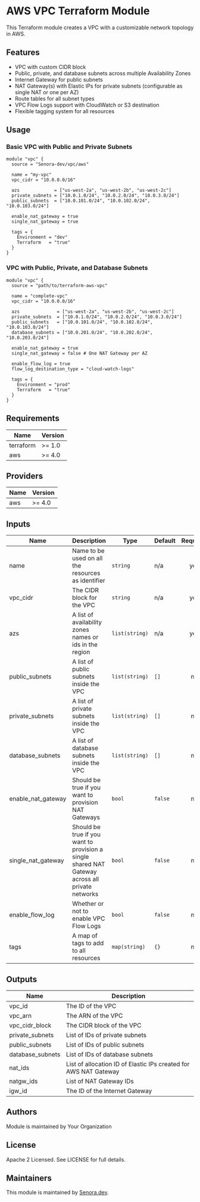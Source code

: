 # AWS VPC Terraform Module

This Terraform module creates a VPC with a customizable network topology in AWS.

## Features

- VPC with custom CIDR block
- Public, private, and database subnets across multiple Availability Zones
- Internet Gateway for public subnets
- NAT Gateway(s) with Elastic IPs for private subnets (configurable as single NAT or one per AZ)
- Route tables for all subnet types
- VPC Flow Logs support with CloudWatch or S3 destination
- Flexible tagging system for all resources

## Usage

### Basic VPC with Public and Private Subnets

```hcl
module "vpc" {
  source = "Senora-dev/vpc/aws"

  name = "my-vpc"
  vpc_cidr = "10.0.0.0/16"

  azs             = ["us-west-2a", "us-west-2b", "us-west-2c"]
  private_subnets = ["10.0.1.0/24", "10.0.2.0/24", "10.0.3.0/24"]
  public_subnets  = ["10.0.101.0/24", "10.0.102.0/24", "10.0.103.0/24"]

  enable_nat_gateway = true
  single_nat_gateway = true

  tags = {
    Environment = "dev"
    Terraform   = "true"
  }
}
```

### VPC with Public, Private, and Database Subnets

```hcl
module "vpc" {
  source = "path/to/terraform-aws-vpc"

  name = "complete-vpc"
  vpc_cidr = "10.0.0.0/16"

  azs              = ["us-west-2a", "us-west-2b", "us-west-2c"]
  private_subnets  = ["10.0.1.0/24", "10.0.2.0/24", "10.0.3.0/24"]
  public_subnets   = ["10.0.101.0/24", "10.0.102.0/24", "10.0.103.0/24"]
  database_subnets = ["10.0.201.0/24", "10.0.202.0/24", "10.0.203.0/24"]

  enable_nat_gateway = true
  single_nat_gateway = false # One NAT Gateway per AZ

  enable_flow_log = true
  flow_log_destination_type = "cloud-watch-logs"

  tags = {
    Environment = "prod"
    Terraform   = "true"
  }
}
```

## Requirements

| Name | Version |
|------|---------|
| terraform | >= 1.0 |
| aws | >= 4.0 |

## Providers

| Name | Version |
|------|---------|
| aws | >= 4.0 |

## Inputs

| Name | Description | Type | Default | Required |
|------|-------------|------|---------|:--------:|
| name | Name to be used on all the resources as identifier | `string` | n/a | yes |
| vpc_cidr | The CIDR block for the VPC | `string` | n/a | yes |
| azs | A list of availability zones names or ids in the region | `list(string)` | n/a | yes |
| public_subnets | A list of public subnets inside the VPC | `list(string)` | `[]` | no |
| private_subnets | A list of private subnets inside the VPC | `list(string)` | `[]` | no |
| database_subnets | A list of database subnets inside the VPC | `list(string)` | `[]` | no |
| enable_nat_gateway | Should be true if you want to provision NAT Gateways | `bool` | `false` | no |
| single_nat_gateway | Should be true if you want to provision a single shared NAT Gateway across all private networks | `bool` | `false` | no |
| enable_flow_log | Whether or not to enable VPC Flow Logs | `bool` | `false` | no |
| tags | A map of tags to add to all resources | `map(string)` | `{}` | no |

## Outputs

| Name | Description |
|------|-------------|
| vpc_id | The ID of the VPC |
| vpc_arn | The ARN of the VPC |
| vpc_cidr_block | The CIDR block of the VPC |
| private_subnets | List of IDs of private subnets |
| public_subnets | List of IDs of public subnets |
| database_subnets | List of IDs of database subnets |
| nat_ids | List of allocation ID of Elastic IPs created for AWS NAT Gateway |
| natgw_ids | List of NAT Gateway IDs |
| igw_id | The ID of the Internet Gateway |

## Authors

Module is maintained by Your Organization

## License

Apache 2 Licensed. See LICENSE for full details.

## Maintainers

This module is maintained by [Senora.dev](https://senora.dev). 